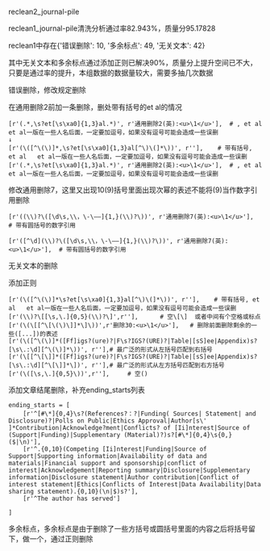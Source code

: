reclean2_journal-pile

reclean1_journal-pile清洗分析通过率82.943%，质量分95.17828

reclean1中存在{'错误删除': 10, '多余标点': 49, '无关文本': 42}

其中无关文本和多余标点通过添加正则已解决90%，质量分上提升空间已不大，只要是通过率的提升，本组数据的数据量较大，需要多抽几次数据

错误删除，修改规定删除

在通用删除2前加一条删除，删处带有括号的et al的情况

```
[r'(.*,\s?et[\s\xa0]{1,3}al.*)', r'通用删除2(英):<u>\1</u>'],  # , et al   et al一版在一些人名后面，一定要加逗号，如果没有逗号可能会造成一些误删
↓
[r'(\([^\(\)]*,\s?et[\s\xa0]{1,3}al[^\)\(]*\))', r''],    # 带有括号, et al   et al一版在一些人名后面，一定要加逗号，如果没有逗号可能会造成一些误删
[r'(.*,\s?et[\s\xa0]{1,3}al.*)', r'通用删除2(英):<u>\1</u>'],  # , et al   et al一版在一些人名后面，一定要加逗号，如果没有逗号可能会造成一些误删
```

修改通用删除7，这里又出现10(9)括号里面出现次幂的表述不能将(9)当作数字引用删除

```
[r'((\\)?\([\d\s,\\，\-\–—]{1,}(\\)?\))', r'通用删除7(英):<u>\1</u>'],  # 带有圆括号的数字引用

[r'([^\d](\\)?\([\d\s,\\，\-\–—]{1,}(\\)?\))', r'通用删除7(英):<u>\1</u>'],  # 带有圆括号的数字引用
```



无关文本的删除

添加正则

```
[r'(\([^\(\)]*\s?et[\s\xa0]{1,3}al[^\)\(]*\))', r''],    # 带有括号, et al   et al一版在一些人名后面，一定要加逗号，如果没有逗号可能会造成一些误删
[r'(\\)?\[[\s,\.]{0,5}(\\)?\]',r''],      # 空\[\]  或者中间有个空格或标点
[r'(\(\[[^\[\(\)\]]*\]\))',r'删除30:<u>\1</u>'],   # 删除前面删除剩余的一些([...])的表述
[r'(\([^\(\)]*([Ff]igs?(ure)?|F\s?IGS?(URE)?|Table|[sS]ee|Appendix)s?[\s\.:\d][^\(\)]*\))', r''],# 最广泛的形式从左括号匹配到右括号
[r'(\[[^\[\]]*([Ff]igs?(ure)?|F\s?IGS?(URE)?|Table|[sS]ee|Appendix)s?[\s\.:\d][^\[\]]*\])', r''],# 最广泛的形式从左方括号匹配到右方括号
[r'(\([\s,\.]{0,5}\))',r''],     # 空()
```

添加文章结尾删除，补充ending_starts列表

```
ending_starts = [
    [r'^[#\*]{0,4}\s?(References?：?|Funding( Sources| Statement| and Disclosure)?|Polls on Public|Ethics Approval|Author[s\' ]*Contribution|Acknowledge?ment|Conflicts? of [Ii]nterest|Source of (Support|Funding)|Supplementary (Material)?)s?[#\*]{0,4}\s{0,}($|\n)'],
    [r'^.{0,10}(Competing [Ii]nterest|Funding|Source of Support|Supporting information|Availability of data and materials|Financial support and sponsorship|conflict of interest|Acknowledgement|Reporting summary|Disclosure|Supplementary information|Disclosure statement|Author contribution|Conflict of interest statement|Ethics|Conflicts of Interest|Data Availability|Data sharing statement).{0,10}(\n|$)s?'],
    [r'^The author has served']

]
```

多余标点，多余标点是由于删除了一些方括号或圆括号里面的内容之后将括号留下，做一个，通过正则删除